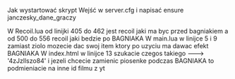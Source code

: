 Jak wystartować skrypt
Wejść w server.cfg i napisać ensure janczesky_dane_graczy

W Recoil.lua od linijki 405 do 462 jest recoil jaki ma byc przed bagniakiem a od 500 do 556 recoil jaki bedzie po BAGNIAKA
W main.lua w linijce 5 i 9 zamiast ziolo mozecie dac swoj item ktory po uzyciu ma dawac efekt BAGNIAKA
W index.html w linijce 13  szukacie czegos takiego ---> '4zJzllszo84' i jezeli chcecie zamienic piosenke podczas BAGNIAKA to podmieniacie na inne id filmu z yt 
